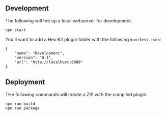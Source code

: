 ## Development
The following will fire up a local webserver for development.
```
npm start
```

You'll want to add a Hex Kit plugin folder with the following `manifest.json`:
```
{
    "name": "Development",
    "version": "0.1",
    "url": "http://localhost:8080"
}
```

## Deployment
THe following commands will create a ZIP with the compiled plugin.
```
npm run build
npm run package
```